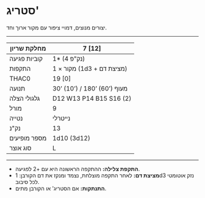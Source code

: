 # סטריג'

יצורים מנוצים, דמויי ציפור עם מקור ארוך וחד.

------

| מחלקת שריון     | 7 [12]                         |
| ---------------- | ------------------------------ |
| קוביות פגיעה     | 1* (4 נק"פ)                    |
| התקפות           | 1 × מקור (1d3 + מציצת דם)      |
| THAC0            | 19 [0]                         |
| תנועה            | 30’ (10’) / 180’ (60’) מעוף    |
| גלגולי הצלה      | D12 W13 P14 B15 S16 (2)        |
| מורל             | 9                              |
| נטייה            | נייטרלי                        |
| נק"נ             | 13                             |
| מספר מופיעים     | 1d10 (3d12)                    |
| סוג אוצר         | L                              |

------

- **התקפת צלילה:** ההתקפה הראשונה היא עם +2 לפגיעה.
- **מציצת דם:** לאחר התקפה מוצלחת, נצמד ומנקז את דם הקורבן: 1d3 נזק אוטומטי לכל סיבוב.
- **התנתקות:** אם הסטריג' או הקורבן מתים.
